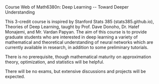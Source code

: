 Course Web of Math6380n: Deep Learning -- Toward Deeper Understanding

This 3-credit course is inspired by Stanford Stats 385 (stats385.github.io), Theories of Deep Learning, taught by Prof. Dave Donoho, Dr. Hatef Monajemi, and Mr. Vardan Papyan. 
The aim of this course is to provide graduate students who are interested in deep learning a variety of mathematical and theoretical understanding of neural networks 
which are currently available in research, in addition to some preliminary tutorials.  

There is no prerequisite, though mathematical maturity on approximation theory, optimization, and statistics will be helpful. 

There will be no exams, but extensive discussions and projects will be expected.
